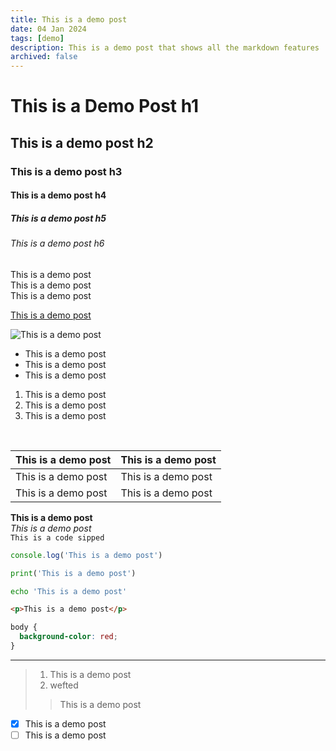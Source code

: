 ```yaml
---
title: This is a demo post
date: 04 Jan 2024
tags: [demo]
description: This is a demo post that shows all the markdown features
archived: false
---
```


# This is a Demo Post h1

## This is a demo post h2

### This is a demo post h3

#### This is a demo post h4

##### This is a demo post h5

###### This is a demo post h6

This is a demo post  
This is a demo post  
This is a demo post

[This is a demo post](https://www.google.com)

![This is a demo post](https://www.google.com/images/branding/googlelogo/1x/googlelogo_color_272x92dp.png)

- This is a demo post
- This is a demo post
- This is a demo post

1. This is a demo post
2. This is a demo post
3. This is a demo post  

<br>

| This is a demo post | This is a demo post |
|---------------------|---------------------|
| This is a demo post | This is a demo post |
| This is a demo post | This is a demo post |

**This is a demo post**    
*This is a demo post*  
`This is a code sipped`  


```javascript  
console.log('This is a demo post')  
```  
  
```python
print('This is a demo post')
```

```bash
echo 'This is a demo post'
```

```html
<p>This is a demo post</p>
```

```css
body {
  background-color: red;
}
```

---

>  
> 1. This is a demo post  
> 2. wefted  
>  
>> This is a demo post  
>    

- [x] This is a demo post  
- [ ] This is a demo post
